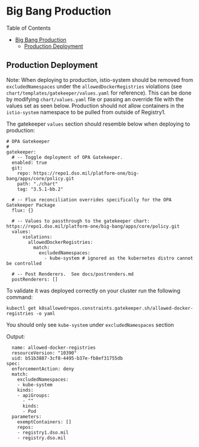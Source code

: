 # Big Bang Production

Table of Contents

- [Big Bang Production](#big-bang-production)
  - [Production Deployment](#production-deployment)

## Production Deployment

Note: When deploying to production, istio-system should be removed from `excludedNamespaces` under the `allowedDockerRegistries` violations (see `chart/templates/gatekeeper/values.yaml` for reference). This can be done by modifying `chart/values.yaml` file or passing an override file with the values set as seen below. Production should not allow containers in the `istio-system` namespace to be pulled from outside of Registry1. 

The gatekeeper `values` section should resemble below when deploying to production:
```
# OPA Gatekeeper
#
gatekeeper:
  # -- Toggle deployment of OPA Gatekeeper.
  enabled: true
  git:
    repo: https://repo1.dso.mil/platform-one/big-bang/apps/core/policy.git
    path: "./chart"
    tag: "3.5.1-bb.2"

  # -- Flux reconciliation overrides specifically for the OPA Gatekeeper Package
  flux: {}

  # -- Values to passthrough to the gatekeeper chart: https://repo1.dso.mil/platform-one/big-bang/apps/core/policy.git
  values:
      violations:
        allowedDockerRegistries:
          match:
            excludedNamespaces: 
              - kube-system # ignored as the kubernetes distro cannot be controlled

  # -- Post Renderers.  See docs/postrenders.md
  postRenderers: []
```

To validate it was deployed correctly on your cluster run the following command:

`kubectl get k8sallowedrepos.constraints.gatekeeper.sh/allowed-docker-registries -o yaml`

You should only see `kube-system` under `excludedNamespaces` section

Output:
```
  name: allowed-docker-registries
  resourceVersion: "10390"
  uid: b51b3887-3cf8-4495-b37e-fb8ef31755db
spec:
  enforcementAction: deny
  match:
    excludedNamespaces:
    - kube-system
    kinds:
    - apiGroups:
      - ""
      kinds:
      - Pod
  parameters:
    exemptContainers: []
    repos:
    - registry1.dso.mil
    - registry.dso.mil
```


